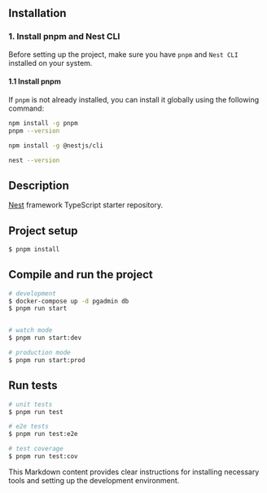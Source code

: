 ## Installation

### 1. Install pnpm and Nest CLI

Before setting up the project, make sure you have `pnpm` and `Nest CLI` installed on your system.

#### 1.1 Install pnpm

If `pnpm` is not already installed, you can install it globally using the following command:

```bash
npm install -g pnpm
pnpm --version

npm install -g @nestjs/cli

nest --version

```

## Description

[Nest](https://github.com/nestjs/nest) framework TypeScript starter repository.

## Project setup

```bash
$ pnpm install
```

## Compile and run the project

```bash
# development
$ docker-compose up -d pgadmin db
$ pnpm run start


# watch mode
$ pnpm run start:dev

# production mode
$ pnpm run start:prod
```

## Run tests

```bash
# unit tests
$ pnpm run test

# e2e tests
$ pnpm run test:e2e

# test coverage
$ pnpm run test:cov
```

This Markdown content provides clear instructions for installing necessary tools and setting up the development environment.
